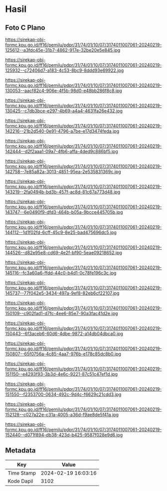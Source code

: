# Hasil

## Foto C Plano

https://sirekap-obj-formc.kpu.go.id/ff16/pemilu/pdpr/31/74/01/10/07/3174011007061-20240219-125612--a3fdc45e-31b7-4862-917e-32be20e5e845.jpg

https://sirekap-obj-formc.kpu.go.id/ff16/pemilu/pdpr/31/74/01/10/07/3174011007061-20240219-125932--c72406d7-a183-4c53-8bc9-8ddd93e69922.jpg

https://sirekap-obj-formc.kpu.go.id/ff16/pemilu/pdpr/31/74/01/10/07/3174011007061-20240219-130053--aacf82c4-906e-4f5b-98d0-e48bb286f8c8.jpg

https://sirekap-obj-formc.kpu.go.id/ff16/pemilu/pdpr/31/74/01/10/07/3174011007061-20240219-130425--c7db3bce-e297-4b69-a4a4-4631fa26e432.jpg

https://sirekap-obj-formc.kpu.go.id/ff16/pemilu/pdpr/31/74/01/10/07/3174011007061-20240219-142216--21b2d540-0e91-4796-a7be-e17d3474feda.jpg

https://sirekap-obj-formc.kpu.go.id/ff16/pemilu/pdpr/31/74/01/10/07/3174011007061-20240219-142444--d2f2aaa1-09a7-4fb6-affa-4ded9c886bf5.jpg

https://sirekap-obj-formc.kpu.go.id/ff16/pemilu/pdpr/31/74/01/10/07/3174011007061-20240219-142758--7e85a82a-3013-4851-95ea-2e535831369c.jpg

https://sirekap-obj-formc.kpu.go.id/ff16/pemilu/pdpr/31/74/01/10/07/3174011007061-20240219-143219--2fa0494b-bd3b-457f-ac8d-81c67a773d48.jpg

https://sirekap-obj-formc.kpu.go.id/ff16/pemilu/pdpr/31/74/01/10/07/3174011007061-20240219-143747--6e0490f9-dfd3-464b-b05a-9bcce445705b.jpg

https://sirekap-obj-formc.kpu.go.id/ff16/pemilu/pdpr/31/74/01/10/07/3174011007061-20240219-144112--1d1f02fd-6cff-45c9-8e25-bad475696dc5.jpg

https://sirekap-obj-formc.kpu.go.id/ff16/pemilu/pdpr/31/74/01/10/07/3174011007061-20240219-144526--d82e95e8-cd69-4e2f-bf90-5eae09218652.jpg

https://sirekap-obj-formc.kpu.go.id/ff16/pemilu/pdpr/31/74/01/10/07/3174011007061-20240219-145116--fc3a60a6-ffdd-44c0-b4d1-0c78fe196c3c.jpg

https://sirekap-obj-formc.kpu.go.id/ff16/pemilu/pdpr/31/74/01/10/07/3174011007061-20240219-145737--77f042e5-3434-497a-9ef8-82eb6cf22107.jpg

https://sirekap-obj-formc.kpu.go.id/ff16/pemilu/pdpr/31/74/01/10/07/3174011007061-20240219-150109--c902fad1-d7fc-4ee6-85e7-90a3fac41d2e.jpg

https://sirekap-obj-formc.kpu.go.id/ff16/pemilu/pdpr/31/74/01/10/07/3174011007061-20240219-150443--6f3aceb6-60d6-4dbe-9872-a14db04dbca0.jpg

https://sirekap-obj-formc.kpu.go.id/ff16/pemilu/pdpr/31/74/01/10/07/3174011007061-20240219-150807--65f0756a-4c85-4aa7-976b-e178c85dc8b0.jpg

https://sirekap-obj-formc.kpu.go.id/ff16/pemilu/pdpr/31/74/01/10/07/3174011007061-20240219-151150--e4293f93-3b3d-4e6c-9221-87c51c47ef1d.jpg

https://sirekap-obj-formc.kpu.go.id/ff16/pemilu/pdpr/31/74/01/10/07/3174011007061-20240219-151550--f2353700-0634-492c-9d4c-f6629c21cdd3.jpg

https://sirekap-obj-formc.kpu.go.id/ff16/pemilu/pdpr/31/74/01/10/07/3174011007061-20240219-152128--c027a22e-c31a-4005-a36d-f9ae8de5f41a.jpg

https://sirekap-obj-formc.kpu.go.id/ff16/pemilu/pdpr/31/74/01/10/07/3174011007061-20240219-152440--d071f894-db38-423d-b425-9587f028e9d6.jpg


## Metadata

| Key        | Value               |
| ---------- | ------------------- |
| Time Stamp | 2024-02-19 16:03:16 |
| Kode Dapil | 3102                |



